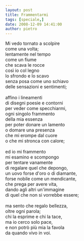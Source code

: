 ```yaml
---
layout: post
title: Frammentarmi
tags: [speciale,]
date: 2008-12-09 14:41:00
author: pietro
---
```

Mi vedo tornato a scolpire<br/>come una volta;<br/>lentamente nel tempo<br/>come un fiume<br/>che scava le rocce<br/>così io col legno<br/>lo sfrondo e lo scavo<br/>senza posa come uno schiavo<br/>delle sensazioni e sentimenti;<br/><br/>affino i lineamenti<br/>di disegni poesie e contorni<br/>per veder come specchiarmi,<br/>ogni singolo frammento<br/>della mia essenza<br/>per poter donare un lamento<br/>o domare una presenza<br/>che mi erompe dal cuore<br/>o che mi stronca con calore;<br/><br/>ed io mi frammento<br/>mi esamino e scompongo<br/>per tentare vanamente<br/>di regalare quel che depongo,<br/>un uovo forse d'oro o di diamante,<br/>forse nobile come un mendicante,<br/>che prega per avere vita,<br/>dando agli altri un'immagine<br/>di quel che non si vorrebbe essere;<br/><br/>ma sento che regalo bellezza,<br/>oltre ogni parola;<br/>chi la esprime e chi la tace,<br/>ma io cerco solo pace,<br/>e non potrò più mia la favola<br/>da quando vivo in voi.
